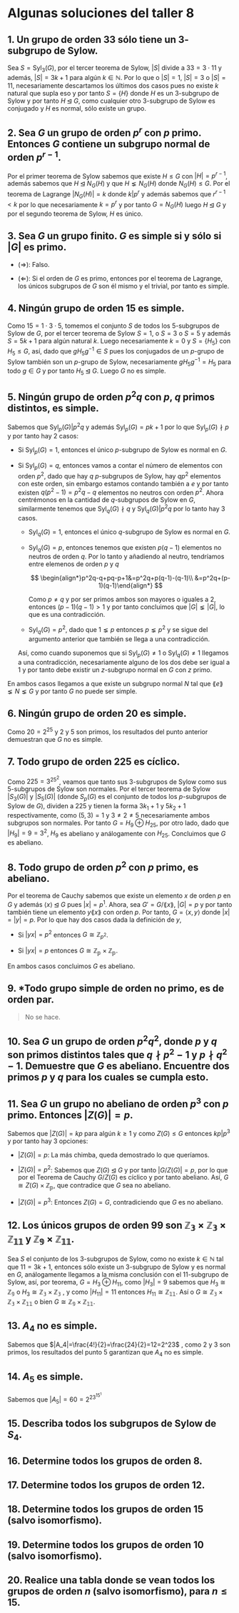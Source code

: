 # Algunas soluciones del taller 8

## 1. Un grupo de orden 33 sólo tiene un $3$-subgrupo de Sylow.

Sea $S=\text{Syl}_3(G)$, por el tercer teorema de Sylow, $|S|$ divide a $33=3\cdot11$ y además, $|S|=3k+1$ para algún $k\in\mathbb{N}$. Por lo que o $|S|=1$, $|S|=3$ o $|S|=11$, necesariamente descartamos los últimos dos casos pues no existe $k$ natural que supla eso y por tanto $S=\{H\}$ donde $H$ es un $3$-subgrupo de Sylow y por tanto $H\unlhd G$, como cualquier otro $3$-subgrupo de Sylow es conjugado y $H$ es normal, sólo existe un grupo.

## 2. Sea $G$ un grupo de orden $p^r$ con $p$ primo. Entonces $G$ contiene un subgrupo normal de orden $p^{r-1}$.

Por el primer teorema de Sylow sabemos que existe $H\leq G$ con $|H|=p^{r-1}$, además sabemos que $H\unlhd N_G(H)$ y que $H\lneq N_G(H)$ donde $N_G(H)\leq G$. Por el teorema de Lagrange $|N_G(H)|=k$ donde $k|p^r$ y además sabemos que $r^{r-1}<k$ por lo que necesariamente $k=p^r$ y por tanto $G=N_G(H)$ luego $H\unlhd G$ y por el segundo teorema de Sylow, $H$ es único.

## 3. Sea $G$ un grupo finito. $G$ es simple si y sólo si $|G|$ es primo.

- ($\Rightarrow$): Falso.

- ($\Leftarrow$): Si el orden de $G$ es primo, entonces por el teorema de Lagrange, los únicos subgrupos de $G$ son él mismo y el trivial, por tanto es simple.

## 4. Ningún grupo de orden 15 es simple.

Como $15=1\cdot3\cdot5$, tomemos el conjunto $S$ de todos los $5$-subgrupos de Sylow de $G$, por el tercer teorema de Sylow $S=1$, o $S=3$ o $S=5$ y además $S=5k+1$ para algún natural $k$. Luego necesariamente $k=0$ y $S=\{H_5\}$ con $H_5\leq G$, así, dado que $gH_5g^{-1}\in S$ pues los conjugados de un $p$-grupo de Sylow también son un $p$-grupo de Sylow, necesariamente $gH_5g^{-1}=H_5$ para todo $g\in G$ y por tanto $H_5\unlhd G$. Luego $G$ no es simple.

## 5. Ningún grupo de orden $p^2q$ con $p$, $q$ primos distintos, es simple.

Sabemos que $\text{Syl}_p(G)|p^2q$ y además $\text{Syl}_p(G)=pk+1$ por lo que $\text{Syl}_p(G)\nmid p$ y por tanto hay 2 casos:

- Si $\text{Syl}_p(G)=1$, entonces el único $p$-subgrupo de Sylow es normal en $G$. 

- Si $\text{Syl}_p(G)=q$, entonces vamos a contar el número de elementos con orden $p^2$, dado que hay $q$ $p$-subgrupos de Sylow, hay $qp^2$ elementos con este orden, sin embargo estamos contando también a $e$ y por tanto existen $q(p^2-1)=p^2q-q$ elementos no neutros con orden $p^2$. 
  Ahora centrémonos en la cantidad de $q$-subgrupos de Sylow en $G$, similarmente tenemos que $\text{Syl}_q(G)\nmid q$ y $\text{Syl}_q(G)|p^2q$ por lo tanto hay 3 casos.
  
  - $\text{Syl}_q(G)=1$, entonces el único $q$-subgrupo de Sylow es normal en $G$.
  
  - $\text{Syl}_q(G)=p$, entonces tenemos que existen $p(q-1)$ elementos no neutros de orden $q$. Por lo tanto y añadiendo al neutro, tendríamos entre elemenos de orden $p$ y $q$
    
    $$
    \begin{align*}p^2q-q+pq-p+1&=p^2q+p(q-1)-(q-1)\\ &=p^2q+(p-1)(q-1)\end{align*}
    $$
    
    Como $p\neq q$ y por ser primos ambos son mayores o iguales a $2$, entonces $(p-1)(q-1)>1$ y por tanto concluimos que $|G|\lneq |G|$, lo que es una contradicción.
  
  - $\text{Syl}_q(G)=p^2$, dado que $1\lneq p$ entonces $p\lneq p^2$ y se sigue del argumento anterior que también se llega a una contradicción.
  
  Así, como cuando suponemos que si $\text{Syl}_p(G)\neq 1$ o $\text{Syl}_q(G)\neq 1$ llegamos a una contradicción, necesariamente alguno de los dos debe ser igual a 1 y por tanto debe existir un $z$-subgrupo normal en $G$ con $z$ primo.

En ambos casos llegamos a que existe un subgrupo normal $N$ tal que $\lang e\rang\lneq N\lneq G$ y por tanto $G$ no puede ser simple.

## 6. Ningún grupo de orden $20$ es simple.

Como $20=2^25$ y $2$ y $5$ son primos, los resultados del punto anterior demuestran que $G$ no es simple.

## 7. Todo grupo de orden $225$ es cíclico.

Como $225=3^25^2$, veamos que tanto sus $3$-subgrupos de Sylow como sus $5$-subgrupos de Sylow son normales. Por el tercer teorema de Sylow $|S_3(G)|$ y $|S_5(G)|$ (donde $S_p(G)$ es el conjunto de todos los $p$-subgrupos de Sylow de $G$), dividen a $225$ y tienen la forma $3k_1+1$ y $5k_2+1$ respectivamente, como $(5,3)=1$ y $3\neq2\neq5$ necesariamente ambos subgrupos son normales.
Por tanto $G=H_9\oplus H_{25}$, por otro lado, dado que $|H_9|=9=3^2$, $H_9$ es abeliano y análogamente con $H_{25}$. Concluimos que $G$ es abeliano.

## 8. Todo grupo de orden $p^2$ con $p$ primo, es abeliano.

Por el teorema de Cauchy sabemos que existe un elemento $x$ de orden $p$ en $G$ y además $\langle x\rangle\unlhd G$ pues $|x|=p^1$. Ahora, sea $G'=G/\lang x\rang$, $|G|=p$ y por tanto también tiene un elemento $y\lang x\rang$ con orden $p$. Por tanto, $G=\langle x,y\rangle$ donde $|x|=|y|=p$. Por lo que hay dos casos dada la definición de $y$, 

- Si $|yx|=p^2$ entonces $G\cong\mathbb{Z}_{p^2}$.

- Si $|yx|=p$ entonces $G\cong\mathbb{Z_p}\times\mathbb{Z_p}$.

En ambos casos concluimos $G$ es abeliano.

## 9. *Todo grupo simple de orden no primo, es de orden par.

>  No se hace.

## 10. Sea $G$ un grupo de orden $p^2q^2$, donde $p$ y $q$ son primos distintos tales que $q\nmid p^2-1$ y $p\nmid q^2-1$. Demuestre que $G$ es abeliano. Encuentre dos primos $p$ y $q$ para los cuales se cumpla esto.

## 11. Sea $G$ un grupo no abeliano de orden $p^3$ con $p$ primo. Entonces $|Z(G)|=p$.

Sabemos que $|Z(G)|=kp$ para algún $k\geq1$ y como $Z(G)\leq G$ entonces $kp|p^3$ y por tanto hay 3 opciones:

- $|Z(G)|=p$: La más chimba, queda demostrado lo que queríamos.

- $|Z(G)|=p^2$: Sabemos que $Z(G)\unlhd G$ y por tanto $|G/Z(G)|=p$, por lo que por el Teorema de Cauchy $G/Z(G)$ es cíclico y por tanto abeliano. Así, $G\cong Z(G)\times \mathbb{Z_p}$, que contradice que $G$ sea no abeliano.

- $|Z(G)|=p^3$: Entonces $Z(G)=G$, contradiciendo que $G$ es no abeliano.

## 12. Los únicos grupos de orden 99 son $\mathbb{Z_3\times Z_3\times Z_{11}}$ y $\mathbb{Z_9\times Z_{11}}$.

Sea $S$ el conjunto de los $3$-subgrupos de Sylow, como no existe $k\in\mathbb{N}$ tal que $11=3k+1$, entonces sólo existe un $3$-subgrupo de Sylow y es normal en $G$, análogamente llegamos a la misma conclusión con el $11$-subgrupo de Sylow, así, por teorema, $G=H_3\oplus H_{11}$, como $|H_3|=9$ sabemos que $H_3\cong\mathbb{Z_9}$ o $H_3\cong\mathbb{Z_3\times Z_3}$ , y como $|H_{11}|=11$ entonces $H_{11}\cong\mathbb{Z_{11}}$. Así o $G\cong\mathbb{Z_3\times Z_3\times Z_{11}}$ o bien $G\cong\mathbb{Z_9\times Z_{11}}$.

## 13. $A_4$ no es simple.

Sabemos que $|A_4|=\frac{4!}{2}=\frac{24}{2}=12=2^23$ , como $2$ y $3$ son primos, los resultados del punto $5$ garantizan que $A_4$ no es simple.

## 14. $A_5$ es simple.

Sabemos que $|A_5|=60=2^23^15^1$ 

## 15. Describa todos los subgrupos de Sylow de $S_4$.

## 16. Determine todos los grupos de orden 8.

## 17. Determine todos los grupos de orden 12.

## 18. Determine todos los grupos de orden 15 (salvo isomorfismo).

## 19. Determine todos los grupos de orden 10 (salvo isomorfismo).

## 20. Realice una tabla donde se vean todos los grupos de orden $n$ (salvo isomorfismo), para $n\leq15$.